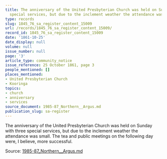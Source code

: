```yaml
---
title: The anniversary of the United Presbyterian Church was held on Sunday with three
  special services, but due to the inclement weather the attendance was small.
type: records
slug: 1845_76_sa_register_content_15009
url: /records/1845_76_sa_register_content_15009/
record_id: 1845_76_sa_register_content_15009
date: '1861-10-25'
date_display: null
volume: null
issue_number: null
page: '3'
article_type: community_notice
issue_reference: 25 October 1861, page 3
people_mentioned: []
places_mentioned:
- United Presbyterian Church
- Kooringa
topics:
- church
- anniversary
- services
source_document: 1985-87_Northern__Argus.md
publication_slug: sa-register
---
```


The anniversary of the United Presbyterian Church was held on Sunday with three special services, but due to the inclement weather the attendance was small.  The tea and public meetings on the following day were, I believe, more successful.

Source: [1985-87_Northern__Argus.md](/downloads/markdown/1985-87_Northern__Argus.md)

